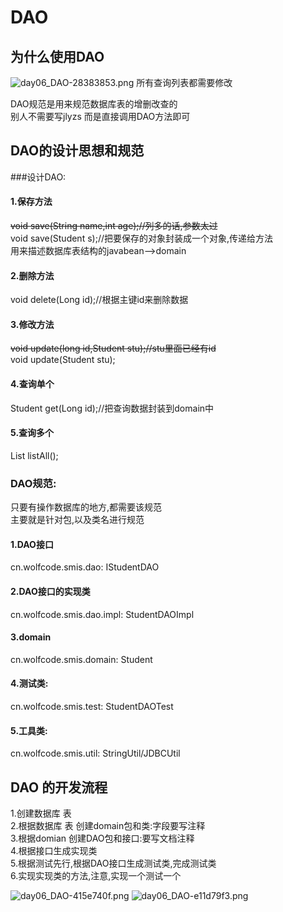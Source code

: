 # DAO
## 为什么使用DAO
<img alt="day06_DAO-28383853.png" src="assets/day06_DAO-28383853.png" width="" height="" >  
所有查询列表都需要修改  

DAO规范是用来规范数据库表的增删改查的  
别人不需要写jlyzs
而是直接调用DAO方法即可
## DAO的设计思想和规范
###设计DAO:
#### 1.保存方法
~~void save(String name,int age);//列多的话,参数太过~~  
void save(Student s);//把要保存的对象封装成一个对象,传递给方法  
用来描述数据库表结构的javabean-->domain
#### 2.删除方法
void delete(Long id);//根据主键id来删除数据
#### 3.修改方法
~~void update(long id,Student stu);//stu里面已经有id~~  
void update(Student stu);
#### 4.查询单个
Student get(Long id);//把查询数据封装到domain中
#### 5.查询多个
List<Student>  listAll();

### DAO规范:
只要有操作数据库的地方,都需要该规范  
主要就是针对包,以及类名进行规范  
#### 1.DAO接口
cn.wolfcode.smis.dao:
IStudentDAO
#### 2.DAO接口的实现类
cn.wolfcode.smis.dao.impl:
StudentDAOImpl
#### 3.domain
cn.wolfcode.smis.domain:
Student
#### 4.测试类:
cn.wolfcode.smis.test:
StudentDAOTest
#### 5.工具类:
cn.wolfcode.smis.util:
StringUtil/JDBCUtil

## DAO 的开发流程

1.创建数据库 表   
2.根据数据库 表 创建domain包和类:字段要写注释  
3.根据domian  创建DAO包和接口:要写文档注释  
4.根据接口生成实现类  
5.根据测试先行,根据DAO接口生成测试类,完成测试类  
6.实现实现类的方法,注意,实现一个测试一个  


<img alt="day06_DAO-415e740f.png" src="assets/day06_DAO-415e740f.png" width="" height="" >

<img alt="day06_DAO-e11d79f3.png" src="assets/day06_DAO-e11d79f3.png" width="" height="" >
